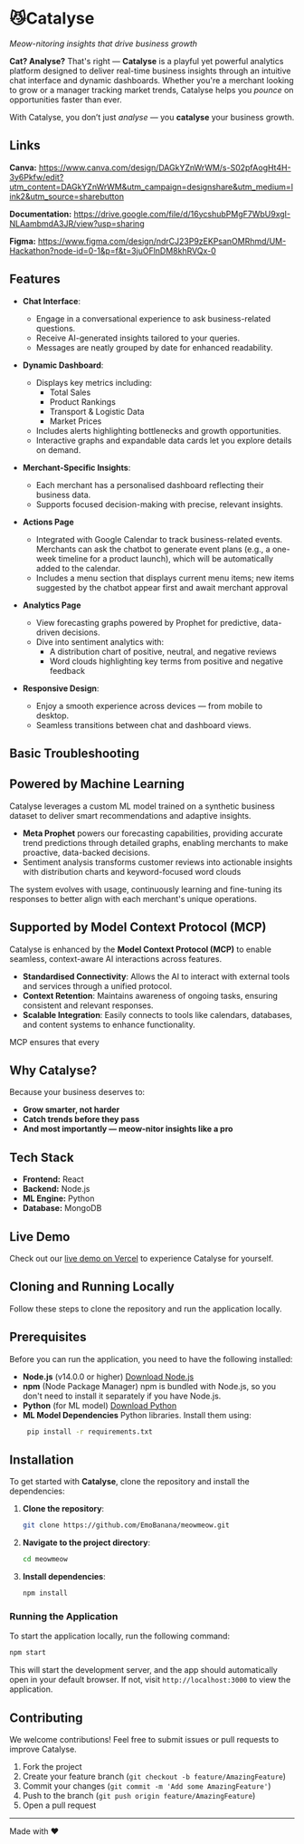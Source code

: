 # 😼Catalyse
*Meow-nitoring insights that drive business growth*

**Cat? Analyse?** That's right — **Catalyse** is a playful yet powerful analytics platform designed to deliver real-time business insights through an intuitive chat interface and dynamic dashboards. Whether you're a merchant looking to grow or a manager tracking market trends, Catalyse helps you *pounce* on opportunities faster than ever.

With Catalyse, you don’t just *analyse* — you **catalyse** your business growth.

## Links

**Canva:** https://www.canva.com/design/DAGkYZnWrWM/s-S02pfAogHt4H-3y6Pkfw/edit?utm_content=DAGkYZnWrWM&utm_campaign=designshare&utm_medium=link2&utm_source=sharebutton

**Documentation:** https://drive.google.com/file/d/16ycshubPMgF7WbU9xgI-NLAambmdA3JR/view?usp=sharing

**Figma:** https://www.figma.com/design/ndrCJ23P9zEKPsanOMRhmd/UM-Hackathon?node-id=0-1&p=f&t=3juOFlnDM8khRVQx-0

## Features

- **Chat Interface**: 
  - Engage in a conversational experience to ask business-related questions.
  - Receive AI-generated insights tailored to your queries.
  - Messages are neatly grouped by date for enhanced readability.

- **Dynamic Dashboard**:
  - Displays key metrics including:
      - Total Sales
      - Product Rankings
      - Transport & Logistic Data
      - Market Prices
  - Includes alerts highlighting bottlenecks and growth opportunities.
  - Interactive graphs and expandable data cards let you explore details on demand.

- **Merchant-Specific Insights**:
  - Each merchant has a personalised dashboard reflecting their business data.
  - Supports focused decision-making with precise, relevant insights.
 
- **Actions Page**
  - Integrated with Google Calendar to track business-related events.
  Merchants can ask the chatbot to generate event plans (e.g., a one-week timeline for a product launch), which will be automatically added to the calendar.
  - Includes a menu section that displays current menu items; new items suggested by the chatbot appear first and await merchant approval

- **Analytics Page**
  - View forecasting graphs powered by Prophet for predictive, data-driven decisions.
  - Dive into sentiment analytics with:
    - A distribution chart of positive, neutral, and negative reviews
    - Word clouds highlighting key terms from positive and negative feedback

- **Responsive Design**:
  - Enjoy a smooth experience across devices — from mobile to desktop.
  - Seamless transitions between chat and dashboard views.

## Basic Troubleshooting

## Powered by Machine Learning

Catalyse leverages a custom ML model trained on a synthetic business dataset to deliver smart recommendations and adaptive insights. 
- **Meta Prophet** powers our forecasting capabilities, providing accurate trend predictions through detailed graphs, enabling merchants to make proactive, data-backed decisions.
- Sentiment analysis transforms customer reviews into actionable insights with distribution charts and keyword-focused word clouds

The system evolves with usage, continuously learning and fine-tuning its responses to better align with each merchant's unique operations.

## Supported by **Model Context Protocol (MCP)**

Catalyse is enhanced by the **Model Context Protocol (MCP)** to enable seamless, context-aware AI interactions across features.
- **Standardised Connectivity**: Allows the AI to interact with external tools and services through a unified protocol.
- **Context Retention**: Maintains awareness of ongoing tasks, ensuring consistent and relevant responses.
- **Scalable Integration**: Easily connects to tools like calendars, databases, and content systems to enhance functionality.

MCP ensures that every 

## Why Catalyse?

Because your business deserves to:
- **Grow smarter, not harder**
- **Catch trends before they pass**
- **And most importantly — meow-nitor insights like a pro**

## Tech Stack

- **Frontend:** React
- **Backend:** Node.js
- **ML Engine:** Python
- **Database:** MongoDB

## Live Demo

Check out our [live demo on Vercel](https://cat-alyse.vercel.app/) to experience Catalyse for yourself. 

## Cloning and Running Locally

Follow these steps to clone the repository and run the application locally.

## Prerequisites

Before you can run the application, you need to have the following installed:
- **Node.js** (v14.0.0 or higher)
  [Download Node.js](https://nodejs.org/en)
- **npm** (Node Package Manager)
  npm is bundled with Node.js, so you don't need to install it separately if you have Node.js.
- **Python** (for ML model)
  [Download Python](https://www.python.org/downloads/)
- **ML Model Dependencies**
  Python libraries. Install them using:
  ```bash
   pip install -r requirements.txt
  ```

## Installation

To get started with **Catalyse**, clone the repository and install the dependencies:
1. **Clone the repository**:
   ```bash
   git clone https://github.com/EmoBanana/meowmeow.git
   ```

2. **Navigate to the project directory**:
   ```bash
   cd meowmeow
   ```

3. **Install dependencies**:
   ```bash
   npm install
   ```

### Running the Application

To start the application locally, run the following command:

```bash
npm start
```

This will start the development server, and the app should automatically open in your default browser. If not, visit `http://localhost:3000` to view the application.

## Contributing

We welcome contributions! Feel free to submit issues or pull requests to improve Catalyse.

1. Fork the project
2. Create your feature branch (`git checkout -b feature/AmazingFeature`)
3. Commit your changes (`git commit -m 'Add some AmazingFeature'`)
4. Push to the branch (`git push origin feature/AmazingFeature`)
5. Open a pull request

---

Made with ❤️
